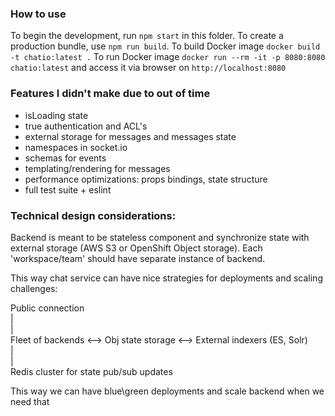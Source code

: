 ### How to use
To begin the development, run `npm start` in this folder.
To create a production bundle, use `npm run build`.
To build Docker image `docker build  -t chatio:latest .`
To run Docker image `docker run --rm -it -p 8080:8080 chatio:latest`
and access it via browser on `http://localhost:8080`


### Features I didn't make due to out of time
* isLoading state
* true authentication and ACL's
* external storage for messages and messages state
* namespaces in socket.io
* schemas for events
* templating/rendering for messages
* performance optimizations: props bindings, state structure
* full test suite + eslint 

### Technical design considerations:
Backend is meant to be stateless component and synchronize 
state with external storage (AWS S3 or OpenShift Object storage). 
Each 'workspace/team' should have separate instance of backend.

This way chat service can have nice strategies for deployments 
and scaling challenges:

Public connection\
|\
|\
Fleet of backends <--> Obj state storage <--> External indexers (ES, Solr)<br/> 
|\
|\
Redis cluster for state pub/sub updates   


This way we can have blue\green deployments and scale backend when we need that